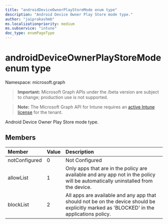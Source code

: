```yaml
---
title: "androidDeviceOwnerPlayStoreMode enum type"
description: "Android Device Owner Play Store mode type."
author: "jaiprakashmb"
ms.localizationpriority: medium
ms.subservice: "intune"
doc_type: enumPageType
---
```


# androidDeviceOwnerPlayStoreMode enum type

Namespace: microsoft.graph

> **Important:** Microsoft Graph APIs under the /beta version are subject to change; production use is not supported.

> **Note:** The Microsoft Graph API for Intune requires an [active Intune license](https://go.microsoft.com/fwlink/?linkid=839381) for the tenant.

Android Device Owner Play Store mode type.

## Members
|Member|Value|Description|
|:---|:---|:---|
|notConfigured|0|Not Configured|
|allowList|1|Only apps that are in the policy are available and any app not in the policy will be automatically uninstalled from the device.|
|blockList|2|All apps are available and any app that should not be on the device should be explicitly marked as 'BLOCKED' in the applications policy.|
